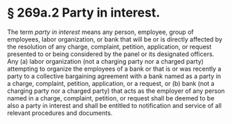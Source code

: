 # § 269a.2   Party in interest.

The term *party in interest* means any person, employee, group of employees, labor organization, or bank that will be or is directly affected by the resolution of any charge, complaint, petition, application, or request presented to or being considered by the panel or its designated officers. Any (a) labor organization (not a charging party nor a charged party) attempting to organize the employees of a bank or that is or was recently a party to a collective bargaining agreement with a bank named as a party in a charge, complaint, petition, application, or a request, or (b) bank (not a charging party nor a charged party) that acts as the employer of any person named in a charge, complaint, petition, or request shall be deemed to be also a party in interest and shall be entitled to notification and service of all relevant procedures and documents. 




